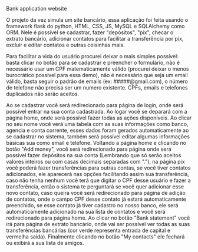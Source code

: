 Bank application website

O projeto da vez simula um site bancário, essa aplicação foi feita usando o framework flask do python, HTML, CSS, JS, MySQL e SQLAlchemy como ORM. Nele é possível se cadastrar, fazer "depósitos", "pix", checar o extrato bancário, adicionar contatos para facilitar a transferência por pix, excluir e editar contatos e outras coisinhas mais.

Para facilitar a vida do usuário procurei deixar o mais simples possível:
basta clicar no botão para se cadastrar e preencher o formulário, não é necessário usar um CPF matematicamente válido (procurei deixar o menos burocrático possível para essa demo), não é necessário que seja um email válido, basta seguir o padrão de emails (ex: #####@gmail.com), o número de telefone não precisa ser um numero existente. CPFs, emails e telefones duplicados não serão aceitos.

Ao se cadastrar você será redirecionado para página de login, onde será possível entrar na sua conta cadastrada. Ao logar você se deparará com a página home, onde será possível fazer todas as ações disponíveis. Ao clicar no seu nome você verá uma tabela com as suas informações como banco, agencia e conta corrente, esses dados foram gerados automaticamente ao se cadastrar no sistema, também será possível editar algumas informações básicas sua como email e telefone. Voltando a página home e clicando no botão "Add money", você será redirecionado para página onde será possível fazer depósitos na sua conta (Lembrando que só serão aceitos valores inteiros ou com casas decimais separadas com "."), na página pix você poderá fazer transferências para outras contas, se você tiver contatos adicionados, ele aparecerá nas opções facilitando assim sua transferência, caso não tenha nenhum você terá que digitar o CPF desse usuário e fazer a transferência, então o sistema te perguntará se você quer adicionar esse novo contato, caso queira você será redirecionado para página de adição de contatos, onde o campo CPF desse contato já estará automaticamente preenchido, se esse contato já tiver cadastro no nosso banco, ele será automaticamente adicionado na sua lista de contatos e você será redirecionado para página home. Ao clicar no botão "Bank statement" você irá para página de extrato bancário, onde vai ser possível ver todas as suas transferências bancárias (cor verde representa entrada de capital e vermelha saída). Finalmente clicando no botão "My contacts" ele fechará ou exibirá a sua lista de amigos.
